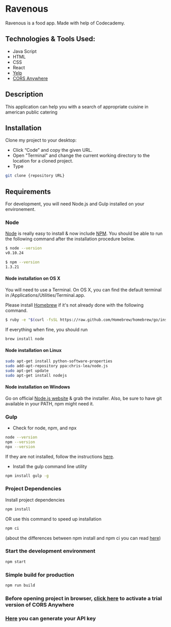 # Ravenous

Ravenous is a food app. Made with help of Codecademy.


## Technologies & Tools Used:
- Java Script
- HTML
- CSS
- React
- [Yelp](https://www.yelp.com/developers)
- [CORS Anywhere](https://cors-anywhere.herokuapp.com)

## Description 

This application can help you with a search of appropriate cuisine in american public catering

## Installation

Clone my project to your desktop:
   - Click “Code” and copy the given URL.
   - Open "Terminal" and change the current working directory to the location for a cloned project.
   - Type 
   ```bash 
   git clone {repository URL}
   ```
## Requirements 
For development, you will need Node.js and  Gulp installed on your environement.

### Node
[Node](https://nodejs.org/en/) is really easy to install & now include [NPM](https://www.npmjs.com). You should be able to run the following command after the installation procedure below.

```bash 
$ node --version
v0.10.24

$ npm --version
1.3.21

```

#### Node installation on OS X

You will need to use a Terminal. On OS X, you can find the default terminal in /Applications/Utilities/Terminal.app.

Please install [Homebrew](https://brew.sh) if it's not already done with the following command.

```bash 
$ ruby -e "$(curl -fsSL https://raw.github.com/Homebrew/homebrew/go/install)"
```
If everything when fine, you should run
```bash
brew install node
```
#### Node installation on Linux
``` bash
sudo apt-get install python-software-properties
sudo add-apt-repository ppa:chris-lea/node.js
sudo apt-get update
sudo apt-get install nodejs
```
#### Node installation on Windows
Go on official [Node.js website](https://nodejs.org/en/) & grab the installer. Also, be sure to have git available in your PATH, npm might need it.

### Gulp 
- Check for node, npm, and npx
``` bash
node --version
npm --version
npx --version
```
If they are not installed, follow the instructions [here](https://nodejs.org/en/).

- Install the gulp command line utility
``` bash
npm install gulp -g
```

### Project Dependencies
Install project dependencies
```bash
npm install 
```
  OR use this command to speed up installation
```bash
npm ci 
```
(about the differences between npm install and npm ci you can read [here](https://docs.npmjs.com/cli/v8/commands/npm-ci))

### Start the development environment 
```bash 
npm start
```
### Simple build for production
```bash
npm run build
```

### Before opening project in browser, [click here](https://cors-anywhere.herokuapp.com) to activate a trial version of CORS Anywhere 

### [Here](https://www.yelp.com/developers/v3/manage_app) you can generate your API key 
